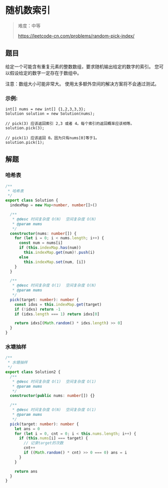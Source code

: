 # 随机数索引

> 难度：中等
>
> https://leetcode-cn.com/problems/random-pick-index/

## 题目

给定一个可能含有重复元素的整数数组，要求随机输出给定的数字的索引。 您可以假设给定的数字一定存在于数组中。

注意：数组大小可能非常大。 使用太多额外空间的解决方案将不会通过测试。

### 示例:

```
int[] nums = new int[] {1,2,3,3,3};
Solution solution = new Solution(nums);

// pick(3) 应该返回索引 2,3 或者 4。每个索引的返回概率应该相等。
solution.pick(3);

// pick(1) 应该返回 0。因为只有nums[0]等于1。
solution.pick(1);
```

## 解题

### 哈希表

```ts
/**
 * 哈希表
 */
export class Solution {
  indexMap = new Map<number, number[]>()

  /**
   * @desc 时间复杂度 O(N)  空间复杂度 O(N)
   * @param nums
   */
  constructor(nums: number[]) {
    for (let i = 0; i < nums.length; i++) {
      const num = nums[i]
      if (this.indexMap.has(num))
        this.indexMap.get(num)!.push(i)
      else
        this.indexMap.set(num, [i])
    }
  }

  /**
   * @desc 时间复杂度 O(1)  空间复杂度 O(N)
   * @param nums
   */
  pick(target: number): number {
    const idxs = this.indexMap.get(target)
    if (!idxs) return -1
    if (idxs.length === 1) return idxs[0]

    return idxs[(Math.random() * idxs.length) >> 0]
  }
}
```

### 水塘抽样

```ts
/**
 * 水塘抽样
 */
export class Solution2 {
  /**
   * @desc 时间复杂度 O(1)  空间复杂度 O(1)
   * @param nums
   */
  constructor(public nums: number[]) {}

  /**
   * @desc 时间复杂度 O(N)  空间复杂度 O(1)
   * @param nums
   */
  pick(target: number): number {
    let ans = 0
    for (let i = 0, cnt = 0; i < this.nums.length; i++) {
      if (this.nums[i] === target) {
        // 记录target的次数
        cnt++
        if ((Math.random() * cnt) >> 0 === 0) ans = i
      }
    }

    return ans
  }
}
```